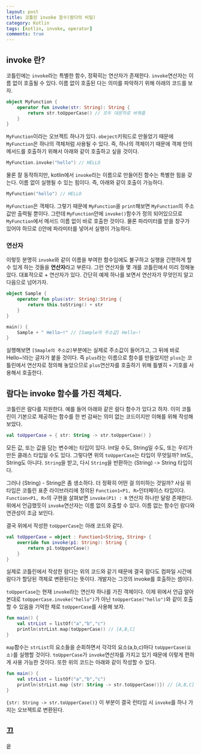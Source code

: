 ```yaml
---
layout: post
title: 코틀린 invoke 함수(람다의 비밀)
category: Kotlin
tags: [kotlin, invoke, operator]
comments: true
---
```


## invoke 란?

코틀린에는 `invoke`라는 특별한 함수, 정확히는 연산자가 존재한다. `invoke`연산자는 이름 없이 호출될 수 있다. 이름 없이 호출된 다는 의미를 파악하기 위해 아래의 코드를 보자.

```kotlin
object MyFunction {
    operator fun invoke(str: String): String {
        return str.toUpperCase() // 모두 대문자로 바꿔줌
    }
}
```

`MyFunction`이라는 오브젝트 하나가 있다. `obeject`키워드로 만들었기 때문에 `MyFunction`은 하나의 객체처럼 사용될 수 있다. 즉, 하나의 객체이기 때문에 객체 안의 메서드를 호출하기 위해서 아래와 같이 호출하고 싶을 것이다.

```kotlin
MyFunction.invoke("hello") // HELLO
```

물론 잘 동작하지만, kotlin에서 `invoke`라는 이름으로 만들어진 함수는 특별한 힘을 갖는다. 이름 없이 실행될 수 있는 힘이다. 즉, 아래와 같이 호출이 가능하다.

```kotlin
MyFunction("hello") // HELLO
```

`MyFunction`은 객체다. 그렇기 때문에 `MyFunction`을 `print`해보면 `MyFunction`의 주소값만 출력될 뿐이다. 그런데 `MyFunction`안에 `invoke()`함수가 정의 되어있으므로 `MyFunction`에서 메서드 이름 없이 바로 호출한 것이다. 물론 파라미터를 받을 창구가 있어야 하므로 ()안에 파라미터를 넣어서 실행이 가능하다.

### 연산자

이렇듯 분명히 `invoke`와 같이 이름을 부여한 함수임에도 불구하고 실행을 간편하게 할 수 있게 하는 것들을 **연산자**라고 부른다. 그런 연산자들 몇 개를 코틀린에서 미리 정해놓았다. 대표적으로 + 연산자가 있다. 간단히 예제 하나를 보면서 연산자가 무엇인지 알고 다음으로 넘어가자.

```kotlin
object Sample {
    operator fun plus(str: String):String {
        return this.toString() + str
    }
}

main() {
    Sample + " Hello~!" // [Sample의 주소값] Hello~!
}
```

실행해보면 `[Smaple의 주소값]`부분에는 실제로 주소값이 들어가고, 그 뒤에 바로 Hello~!라는 글자가 붙을 것이다. 즉 `plus`라는 이름으로 함수를 만들었지만 `plus`는 코틀린에서 연산자로 정의해 놓았으므로 `plus`연산자를 호출하기 위해 틀별히 `+` 기호를 사용해서 호출한다.

## 람다는 invoke 함수를 가진 객체다.

코틀린은 람다를 지원한다. 예를 들어 아래와 같은 람다 함수가 있다고 하자. 이미 코틀린이 기본으로 제공하는 함수를 한 번 감싸는 의미 없는 코드이지만 이해를 위해 작성해보았다.

```kotlin
val toUpperCase = { str: String -> str.toUpperCase() }
```

모든 값, 또는 값을 담는 변수에는 타입이 있다. Int일 수도, String일 수도, 또는 우리가 만든 클래스 타입일 수도 있다. 그렇다면 위의 `toUpperCase`는 타입이 무엇일까? Int도, String도 아니다. `String`을 받고, 다시 `String`을 반환하는 (String) -> String 타입이다.

그러나 (String) - String은 좀 생소하다. 더 정확히 어떤 걸 의미하는 것일까? 사실 위 타입은 코틀린 표준 라이브러리에 정의된 `Function1<P1, R>`인터페이스 타입이다. `Function<P1, R>`의 구현을 살펴보면 `invoke(P1) : R` 연산자 하나만 달랑 존재한다. 위에서 언급했듯이 `invoke`연산자는 이름 없이 호출할 수 있다. 이름 없는 함수인 람다와 연관성이 조금 보인다.

결국 위에서 작성한 `toUpperCase`는 아래 코드와 같다.

```kotlin
val toUpperCase = object : Function1<String, String> {
    override fun invoke(p1: String): String {
        return p1.toUpperCase()
    }
}
```

실제로 코틀린에서 작성한 람다는 위의 코드와 같기 때문에 결국 람다도 컴파일 시간에 람다가 할당된 객체로 변환된다는 뜻이다. 개발자는 그것의 invoke를 호출하는 셈이다.

`toUpperCase`는 현재 `invoke`라는 연산자 하나를 가진 객체이다. 이제 위에서 언급 알아본대로 `toUpperCase.invoke("hello")`가 아닌 `toUpperCase("hello")`와 같이 호출할 수 있음을 기억한 채로 `toUpperCase`를 사용해 보자.

```kotlin
fun main() {
    val strList = listOf("a","b","c")
    println(strList.map(toUpperCase)) // [A,B,C]
}
```

`map`함수는 `strList`의 요소들을 순회하면서 각각의 요소(a,b,c)마다 `toUpperCase(요소)`를 실행할 것이다. `toUpperCase`가 `invoke`연산자를 가지고 있기 때문에 이렇게 편하게 사용 가능한 것이다. 또한 위의 코드는 아래와 같이 작성할 수 있다.

```kotlin
fun main() {
    val strList = listOf("a","b","c")
    println(strList.map {str: String -> str.toUpperCase()}) // [A,B,C]
}
```

`{str: String -> str.toUpperCase()}` 이 부분이 결국 런타임 시 `invoke`를 하나 가지는 오브젝트로 변환된다.

## 끄

읕

